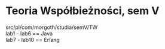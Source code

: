 Teoria Współbieżności, sem V
============================
src/pl/com/morgoth/studia/semV/TW<br/>
lab1 - lab6 == Java<br/>
lab7 - lab10 == Erlang
